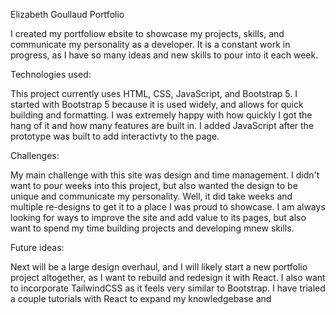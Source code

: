 Elizabeth Goullaud Portfolio

I created my portfoliow ebsite to showcase my projects, skills, and communicate my personality as a developer. It is a constant work in progress, as I have so many ideas and new skills to pour into it each week. 

Technologies used:

This project currently uses HTML, CSS, JavaScript, and Bootstrap 5. I started with Bootstrap 5 because it is used widely, and allows for quick building and formatting. I was extremely happy with how quickly I got the hang of it and how many features are built in. I added JavaScript after the prototype was built to add interactivty to the page. 

Challenges:

My main challenge with this site was design and time management. I didn't want to pour weeks into this project, but also wanted the design to be unique and communicate my personality. Well, it did take weeks and multiple re-designs to get it to a place I was proud to showcase. I am always looking for ways to improve the site and add value to its pages, but also want to spend my time building projects and developing mnew skills. 


Future ideas:

Next will be a large design overhaul, and I will likely start a new portfolio project altogether, as I want to rebuild and redesign it with React. I also want to incorporate TailwindCSS as it feels very similar to Bootstrap. I have trialed a couple tutorials with React to expand my knowledgebase and
